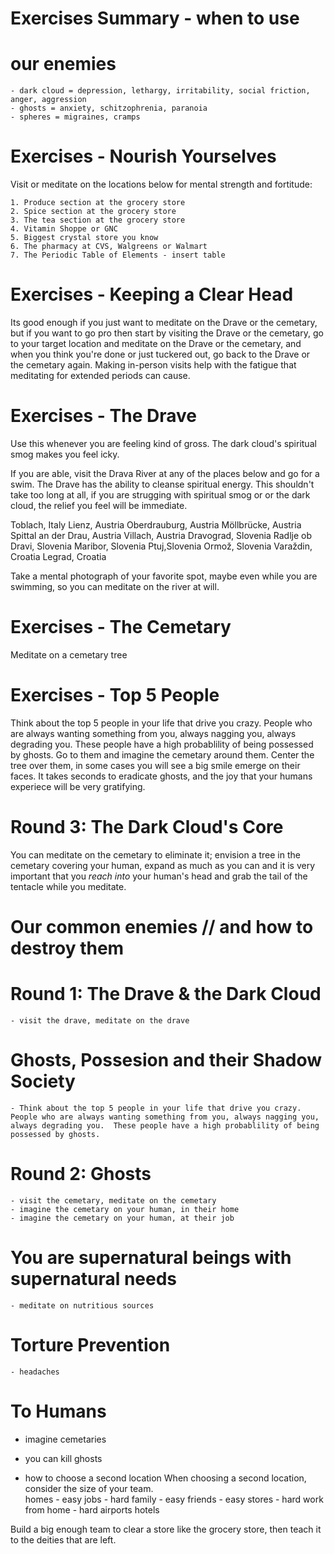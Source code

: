 # Exercises Summary - when to use 

# our enemies 
    - dark cloud = depression, lethargy, irritability, social friction, anger, aggression
    - ghosts = anxiety, schitzophrenia, paranoia 
    - spheres = migraines, cramps

# Exercises - Nourish Yourselves
Visit or meditate on the locations below for mental strength and fortitude: 

    1. Produce section at the grocery store
    2. Spice section at the grocery store 
    3. The tea section at the grocery store
    4. Vitamin Shoppe or GNC
    5. Biggest crystal store you know 
    6. The pharmacy at CVS, Walgreens or Walmart
    7. The Periodic Table of Elements - insert table 

# Exercises - Keeping a Clear Head 
Its good enough if you just want to meditate on the Drave or the cemetary, but if you want to go pro then start by visiting the Drave or the cemetary, go to your target location and meditate on the Drave or the cemetary, and when you think you're done or just tuckered out, go back to the Drave or the cemetary again. Making in-person visits help with the fatigue that meditating for extended periods can cause.

# Exercises - The Drave 
Use this whenever you are feeling kind of gross.  The dark cloud's spiritual smog makes you feel icky. 

If you are able, visit the Drava River at any of the places below and go for a swim.  The Drave has the ability to cleanse spiritual energy.  This shouldn't take too long at all, if you are strugging with spiritual smog or or the dark cloud, the relief you feel will be immediate.  

Toblach, Italy
Lienz, Austria
Oberdrauburg, Austria
Möllbrücke, Austria
Spittal an der Drau, Austria
Villach, Austria
Dravograd, Slovenia
Radlje ob Dravi, Slovenia
Maribor, Slovenia
Ptuj,Slovenia
Ormož, Slovenia
Varaždin, Croatia
Legrad, Croatia

Take a mental photograph of your favorite spot, maybe even while you are swimming, so you can meditate on the river at will. 

# Exercises - The Cemetary 
Meditate on a cemetary tree 






# Exercises - Top 5 People
Think about the top 5 people in your life that drive you crazy.  People who are always wanting something from you, always nagging you, always degrading you.  These people have a high probablility of being possessed by ghosts. Go to them and imagine the cemetary around them. Center the tree over them, in some cases you will see a big smile emerge on their faces. It takes seconds to eradicate ghosts, and the joy that your humans experiece will be very gratifying. 




# Round 3: The Dark Cloud's Core
You can meditate on the cemetary to eliminate it; envision a tree in the cemetary covering your human, expand as much as you can and it is very important that you _reach into_ your human's head and grab the tail of the tentacle while you meditate. 



# Our common enemies // and how to destroy them
# Round 1: The Drave & the Dark Cloud
    - visit the drave, meditate on the drave 
# Ghosts, Possesion and their Shadow Society
    - Think about the top 5 people in your life that drive you crazy.  People who are always wanting something from you, always nagging you, always degrading you.  These people have a high probablility of being possessed by ghosts. 
# Round 2: Ghosts
    - visit the cemetary, meditate on the cemetary
    - imagine the cemetary on your human, in their home
    - imagine the cemetary on your human, at their job 
# You are supernatural beings with supernatural needs
    - meditate on nutritious sources 

# Torture Prevention
    - headaches 


# To Humans
 - imagine cemetaries 
 - you can kill ghosts 


 - how to choose a second location 
 When choosing a second location, consider the size of your team.  
 homes - easy 
 jobs - hard 
 family - easy 
 friends - easy 
 stores - hard 
 work from home - hard 
 airports
 hotels

 Build a big enough team to clear a store like the grocery store, then teach it to the deities that are left. 

